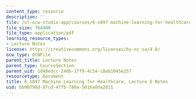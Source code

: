 ```yaml
---
content_type: resource
description: ''
file: /ol-ocw-studio-app/courses/6-s897-machine-learning-for-healthcare-spring-2019/bb90798d8fcd4ffb786a5016a8da2d11_MIT6_S897S19_lec6note.pdf
file_size: 764400
file_type: application/pdf
learning_resource_types:
- Lecture Notes
license: https://creativecommons.org/licenses/by-nc-sa/4.0/
ocw_type: OCWFile
parent_title: Lecture Notes
parent_type: CourseSection
parent_uid: 1d48edcc-24db-1ff9-4c54-c8ab1045e257
resourcetype: Document
title: 6.S897 Machine Learning for Healthcare, Lecture 6 Notes
uid: bb90798d-8fcd-4ffb-786a-5016a8da2d11
---
```

